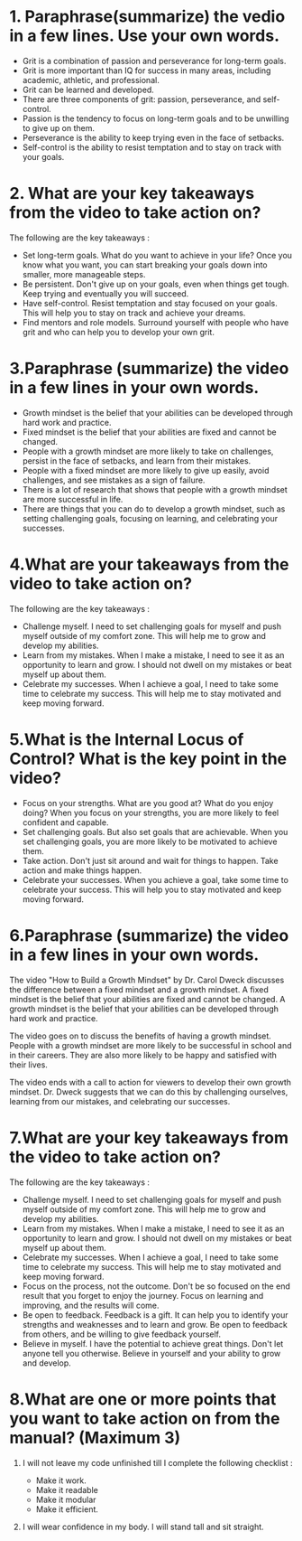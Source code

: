 # 1. Paraphrase(summarize) the vedio in a few lines. Use your own words.
- Grit is a combination of passion and perseverance for long-term goals.
- Grit is more important than IQ for success in many areas, including academic, athletic, and professional.
- Grit can be learned and developed.
- There are three components of grit: passion, perseverance, and self-control.
- Passion is the tendency to focus on long-term goals and to be unwilling to give up on them.
- Perseverance is the ability to keep trying even in the face of setbacks.
- Self-control is the ability to resist temptation and to stay on track with your goals.

# 2. What are your key takeaways from the video to take action on?
The following are the key takeaways : 
- Set long-term goals. What do you want to achieve in your life? Once you know what you want, you can start breaking your goals down into smaller, more manageable steps.
- Be persistent. Don't give up on your goals, even when things get tough. Keep trying and eventually you will succeed.
- Have self-control. Resist temptation and stay focused on your goals. This will help you to stay on track and achieve your dreams.
- Find mentors and role models. Surround yourself with people who have grit and who can help you to develop your own grit.

# 3.Paraphrase (summarize) the video in a few lines in your own words.
- Growth mindset is the belief that your abilities can be developed through hard work and practice.
- Fixed mindset is the belief that your abilities are fixed and cannot be changed.
- People with a growth mindset are more likely to take on challenges, persist in the face of setbacks, and learn from their mistakes.
- People with a fixed mindset are more likely to give up easily, avoid challenges, and see mistakes as a sign of failure.
- There is a lot of research that shows that people with a growth mindset are more successful in life.
- There are things that you can do to develop a growth mindset, such as setting challenging goals, focusing on learning, and celebrating your successes.

# 4.What are your takeaways from the video to take action on?
 The following are the key takeaways : 
- Challenge myself. I need to set challenging goals for myself and push myself outside of my comfort zone. This will help me to grow and develop my abilities.
- Learn from my mistakes. When I make a mistake, I need to see it as an opportunity to learn and grow. I should not dwell on my mistakes or beat myself up about them.
- Celebrate my successes. When I achieve a goal, I need to take some time to celebrate my success. This will help me to stay motivated and keep moving forward.

# 5.What is the Internal Locus of Control? What is the key point in the video?
- Focus on your strengths. What are you good at? What do you enjoy doing? When you focus on your strengths, you are more likely to feel confident and capable.
- Set challenging goals. But also set goals that are achievable. When you set challenging goals, you are more likely to be motivated to achieve them.
- Take action. Don't just sit around and wait for things to happen. Take action and make things happen.
- Celebrate your successes. When you achieve a goal, take some time to celebrate your success. This will help you to stay motivated and keep moving forward.

# 6.Paraphrase (summarize) the video in a few lines in your own words.
The video "How to Build a Growth Mindset" by Dr. Carol Dweck discusses the difference between a fixed mindset and a growth mindset. A fixed mindset is the belief that your abilities are fixed and cannot be changed. A growth mindset is the belief that your abilities can be developed through hard work and practice.

The video goes on to discuss the benefits of having a growth mindset. People with a growth mindset are more likely to be successful in school and in their careers. They are also more likely to be happy and satisfied with their lives.

The video ends with a call to action for viewers to develop their own growth mindset. Dr. Dweck suggests that we can do this by challenging ourselves, learning from our mistakes, and celebrating our successes.

# 7.What are your key takeaways from the video to take action on?
The following are the key takeaways :
- Challenge myself. I need to set challenging goals for myself and push myself outside of my comfort zone. This will help me to grow and develop my abilities.
- Learn from my mistakes. When I make a mistake, I need to see it as an opportunity to learn and grow. I should not dwell on my mistakes or beat myself up about them.
- Celebrate my successes. When I achieve a goal, I need to take some time to celebrate my success. This will help me to stay motivated and keep moving forward.
- Focus on the process, not the outcome. Don't be so focused on the end result that you forget to enjoy the journey. Focus on learning and improving, and the results will come.
- Be open to feedback. Feedback is a gift. It can help you to identify your strengths and weaknesses and to learn and grow. Be open to feedback from others, and be willing to give feedback yourself.
- Believe in myself. I have the potential to achieve great things. Don't let anyone tell you otherwise. Believe in yourself and your ability to grow and develop.

# 8.What are one or more points that you want to take action on from the manual? (Maximum 3)
1. I will not leave my code unfinished till I complete the following checklist :
   * Make it work.
   * Make it readable
   * Make it modular
   * Make it efficient.

2. I will wear confidence in my body. I will stand tall and sit straight.

